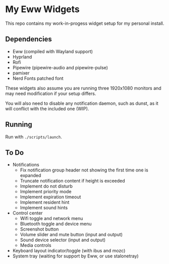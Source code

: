 # My Eww Widgets

This repo contains my work-in-progess widget setup for my personal install.

## Dependencies

- Eww (compiled with Wayland support)
- Hyprland
- Rofi
- Pipewire (pipewire-audio and pipewire-pulse)
- pamixer
- Nerd Fonts patched font

These widgets also assume you are running three 1920x1080 monitors and may need
modification if your setup differs.

You will also need to disable any notification daemon, such as dunst, as it will
conflict with the included one (WIP).

## Running

Run with `./scripts/launch`.

## To Do

- Notifications
  - Fix notification group header not showing the first time one is expanded
  - Truncate notification content if height is exceeded
  - Implement do not disturb
  - Implement priority mode
  - Implement expiration timeout
  - Implement resident hint
  - Implement sound hints
- Control center
  - Wifi toggle and network menu
  - Bluetooth toggle and device menu
  - Screenshot button
  - Volume slider and mute button (input and output)
  - Sound device selector (input and output)
  - Media controls
- Keyboard layout indicator/toggle (with ibus and mozc)
- System tray (waiting for support by Eww, or use stalonetray)
